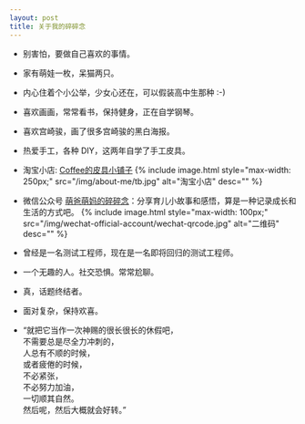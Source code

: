 ```yaml
---
layout: post
title: 关于我的碎碎念
---
```


- 别害怕，要做自己喜欢的事情。

- 家有萌娃一枚，呆猫两只。

- 内心住着个小公举，少女心还在，可以假装高中生那种 :-)

- 喜欢画画，常常看书，保持健身，正在自学钢琴。

- 喜欢宫崎骏，画了很多宫崎骏的黑白海报。

- 热爱手工，各种 DIY，这两年自学了手工皮具。

- 淘宝小店: [Coffee的皮具小铺子](https://shop549938099.taobao.com/)
{% include image.html style="max-width: 250px;" src="/img/about-me/tb.jpg" alt="淘宝小店" desc="" %}

- 微信公众号 [萌爸萌妈的碎碎念](https://mp.weixin.qq.com/s?__biz=MzU3NDg1NTQ2OQ==&mid=2247484175&idx=1&sn=340bf5df152719a4ff9ed064d3eeb024&chksm=fd2d434dca5aca5b2e37ae63e3c051f12df964423b138414ecd75ecd0ba1ed3cd6e4966881ef&mpshare=1&scene=1&srcid=0127dE1MESMpdm1n0GkCu6YV&sharer_sharetime=1611738393978&sharer_shareid=a1681652511f31acd550944ce3b2b2ca&exportkey=AR%2BcWJvhK9lSmqlG6rZ9qAM%3D&pass_ticket=UCGg5pk29AG8UwF0ZiGOz2pqmj%2FtX14K2690jXYcO8wR8wFNOSrOnCif2ueNuriq&wx_header=0#rd)：分享育儿小故事和感悟，算是一种记录成长和生活的方式吧。
{% include image.html style="max-width: 100px;" src="/img/wechat-official-account/wechat-qrcode.jpg" alt="二维码" desc="" %}

- 曾经是一名测试工程师，现在是一名即将回归的测试工程师。

- 一个无趣的人。社交恐惧。常常尬聊。

- 真，话题终结者。

- 面对复杂，保持欢喜。

- “就把它当作一次神赐的很长很长的休假吧，<br>
不需要总是尽全力冲刺的，<br>
人总有不顺的时候，<br>
或者疲倦的时候，<br>
不必紧张，<br>
不必努力加油，<br>
一切顺其自然。<br>
然后呢，然后大概就会好转。”
